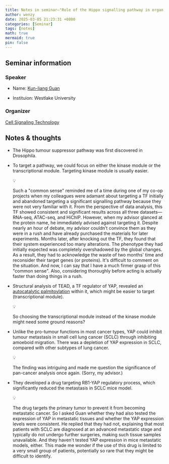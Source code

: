 ```yaml
---
title: Notes in seminar—"Role of the Hippo signalling pathway in organ size regulation and carcinogenesis"
author: wenzy
date: 2025-03-05 21:23:31 +0800
categories: [Seminar]
tags: [notes]
math: true
mermaid: true
pin: false
---
```


## Seminar information

### Speaker

- Name: [Kun-liang Guan](https://scholar.google.com/citations?user=XsqyxU0AAAAJ&hl=zh-CN&oi=sra)

- Instituion: Westlake University

### Organizer

[Cell Signaling Technology](https://www.cellsignal.com/?srsltid=AfmBOopZX7dlsHCT5f677CQ1oSMDJ0Zo4flRaO9xqzGqed95dLtRvjzO)

## Notes & thoughts

- The Hippo tumour suppressor pathway was first discovered in Drosophila.

- To target a pathway, we could focus on either the kinase module or the transcriptional module. Targeting kinase module is usually easier.

  <aside>
  💡
    
  Such a "common sense" reminded me of a time during one of my co-op projects when my colleagues were adamant about targeting a TF initially and abandoned targeting a significant signalling pathway because they were not very familiar with it. From the perspective of data analysis, this TF showed consistent and significant results across all three datasets—RNA-seq, ATAC-seq, and HiChIP. However, when my advisor glanced at the protein name, he immediately advised against targeting it. Despite nearly an hour of debate, my advisor couldn’t convince them as they were in a rush and have already purchased the materials for later experiments. Months later, after knocking out the TF, they found that their system experienced too many alterations. The phenotype they had initially expected was completely overshadowed by the global changes. As a result, they had to acknowledge the waste of two months' time and reconsider their target genes (or proteins). It's difficult to comment on the situation. And now, I can say that I have a much firmer grasp of this "common sense". Also, considering thoroughly before acting is actually faster than doing things in a rush.
    
  </aside>

- Structural analysis of TEAD, a TF regulator of YAP, revealed an [autocatalytic palmitoylation](https://genesdev.cshlp.org/content/24/3/235.full.pdf) within it, which might be easier to target (transcriptional module).

  <aside>
  💡
    
  So choosing the transcriptional module instead of the kinase module might need some ground reasons?
    
  </aside>

- Unlike the pro-tumour functions in most cancer types, YAP could inhibit tumour metastasis in small cell lung cancer (SCLC) through inhibiting amoeboid migration. There was a depletion of YAP expression in SCLC, compared with other subtypes of lung cancer.

  <aside>
  💡
    
  The finding was intriguing and made me question the significance of pan-cancer analysis once again. (Sorry, my advisor.)
    
  </aside>

- They developed a drug targeting RB1-YAP regulatory process, which significantly reduced the metastasis in SCLC mice model.

  <aside>
  💡
    
  The drug targets the primary tumor to prevent it from becoming metastatic cancer. So I asked Guan whether they had also tested the expression of YAP in metastatic tissues and whether the YAP expression levels were consistent. He replied that they had not, explaining that most patients with SCLC are diagnosed at an advanced metastatic stage and typically do not undergo further surgeries, making such tissue samples unavailable. And they haven't tested YAP expression in mice metastatic models, either. This made me wonder if the use of this drug is limited to a very small group of patients, potentially so rare that they might be difficult to identify. 
    
  </aside>
